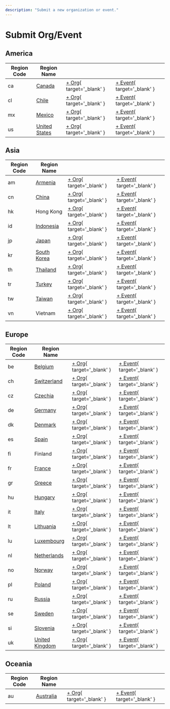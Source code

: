 ```yaml
---
description: "Submit a new organization or event."
---
```


# Submit Org/Event

## America

| Region Code | Region Name | | |
| --- | --- | --- | --- |
| ca | [Canada](ca.md) | [+ Org](https://github.com/swingdance/orgs/issues/new?assignees=&labels=add+org&projects=&template=02-add_entity.yml&title=%5Bca%5D%20%3CName%3E&region=ca&province=&city=){ target='_blank' } | [+ Event](https://github.com/swingdance/events/issues/new?assignees=&labels=add+event&projects=&template=02-add_entity.yml&title=%5B2024%2Fca%5D%20%3CName%3E&region=ca&province=&city=&org_id=&date_starts=2024-&date_ends=2024-){ target='_blank' } 
| cl | [Chile](cl.md) | [+ Org](https://github.com/swingdance/orgs/issues/new?assignees=&labels=add+org&projects=&template=02-add_entity.yml&title=%5Bcl%5D%20%3CName%3E&region=cl&province=&city=){ target='_blank' } | [+ Event](https://github.com/swingdance/events/issues/new?assignees=&labels=add+event&projects=&template=02-add_entity.yml&title=%5B2024%2Fcl%5D%20%3CName%3E&region=cl&province=&city=&org_id=&date_starts=2024-&date_ends=2024-){ target='_blank' } 
| mx | [Mexico](mx.md) | [+ Org](https://github.com/swingdance/orgs/issues/new?assignees=&labels=add+org&projects=&template=02-add_entity.yml&title=%5Bmx%5D%20%3CName%3E&region=mx&province=&city=){ target='_blank' } | [+ Event](https://github.com/swingdance/events/issues/new?assignees=&labels=add+event&projects=&template=02-add_entity.yml&title=%5B2024%2Fmx%5D%20%3CName%3E&region=mx&province=&city=&org_id=&date_starts=2024-&date_ends=2024-){ target='_blank' } 
| us | [United States](us.md) | [+ Org](https://github.com/swingdance/orgs/issues/new?assignees=&labels=add+org&projects=&template=02-add_entity.yml&title=%5Bus%5D%20%3CName%3E&region=us&province=&city=){ target='_blank' } | [+ Event](https://github.com/swingdance/events/issues/new?assignees=&labels=add+event&projects=&template=02-add_entity.yml&title=%5B2024%2Fus%5D%20%3CName%3E&region=us&province=&city=&org_id=&date_starts=2024-&date_ends=2024-){ target='_blank' } 

## Asia

| Region Code | Region Name | | |
| --- | --- | --- | --- |
| am | [Armenia](am.md) | [+ Org](https://github.com/swingdance/orgs/issues/new?assignees=&labels=add+org&projects=&template=02-add_entity.yml&title=%5Bam%5D%20%3CName%3E&region=am&province=&city=){ target='_blank' } | [+ Event](https://github.com/swingdance/events/issues/new?assignees=&labels=add+event&projects=&template=02-add_entity.yml&title=%5B2024%2Fam%5D%20%3CName%3E&region=am&province=&city=&org_id=&date_starts=2024-&date_ends=2024-){ target='_blank' } 
| cn | [China](cn.md) | [+ Org](https://github.com/swingdance/orgs/issues/new?assignees=&labels=add+org&projects=&template=02-add_entity.yml&title=%5Bcn%5D%20%3CName%3E&region=cn&province=&city=){ target='_blank' } | [+ Event](https://github.com/swingdance/events/issues/new?assignees=&labels=add+event&projects=&template=02-add_entity.yml&title=%5B2024%2Fcn%5D%20%3CName%3E&region=cn&province=&city=&org_id=&date_starts=2024-&date_ends=2024-){ target='_blank' } 
| hk | Hong Kong | [+ Org](https://github.com/swingdance/orgs/issues/new?assignees=&labels=add+org&projects=&template=02-add_entity.yml&title=%5Bhk%5D%20%3CName%3E&region=hk&province=&city=){ target='_blank' } | [+ Event](https://github.com/swingdance/events/issues/new?assignees=&labels=add+event&projects=&template=02-add_entity.yml&title=%5B2024%2Fhk%5D%20%3CName%3E&region=hk&province=&city=&org_id=&date_starts=2024-&date_ends=2024-){ target='_blank' } 
| id | [Indonesia](id.md) | [+ Org](https://github.com/swingdance/orgs/issues/new?assignees=&labels=add+org&projects=&template=02-add_entity.yml&title=%5Bid%5D%20%3CName%3E&region=id&province=&city=){ target='_blank' } | [+ Event](https://github.com/swingdance/events/issues/new?assignees=&labels=add+event&projects=&template=02-add_entity.yml&title=%5B2024%2Fid%5D%20%3CName%3E&region=id&province=&city=&org_id=&date_starts=2024-&date_ends=2024-){ target='_blank' } 
| jp | [Japan](jp.md) | [+ Org](https://github.com/swingdance/orgs/issues/new?assignees=&labels=add+org&projects=&template=02-add_entity.yml&title=%5Bjp%5D%20%3CName%3E&region=jp&province=&city=){ target='_blank' } | [+ Event](https://github.com/swingdance/events/issues/new?assignees=&labels=add+event&projects=&template=02-add_entity.yml&title=%5B2024%2Fjp%5D%20%3CName%3E&region=jp&province=&city=&org_id=&date_starts=2024-&date_ends=2024-){ target='_blank' } 
| kr | [South Korea](kr.md) | [+ Org](https://github.com/swingdance/orgs/issues/new?assignees=&labels=add+org&projects=&template=02-add_entity.yml&title=%5Bkr%5D%20%3CName%3E&region=kr&province=&city=){ target='_blank' } | [+ Event](https://github.com/swingdance/events/issues/new?assignees=&labels=add+event&projects=&template=02-add_entity.yml&title=%5B2024%2Fkr%5D%20%3CName%3E&region=kr&province=&city=&org_id=&date_starts=2024-&date_ends=2024-){ target='_blank' } 
| th | [Thailand](th.md) | [+ Org](https://github.com/swingdance/orgs/issues/new?assignees=&labels=add+org&projects=&template=02-add_entity.yml&title=%5Bth%5D%20%3CName%3E&region=th&province=&city=){ target='_blank' } | [+ Event](https://github.com/swingdance/events/issues/new?assignees=&labels=add+event&projects=&template=02-add_entity.yml&title=%5B2024%2Fth%5D%20%3CName%3E&region=th&province=&city=&org_id=&date_starts=2024-&date_ends=2024-){ target='_blank' } 
| tr | [Turkey](tr.md) | [+ Org](https://github.com/swingdance/orgs/issues/new?assignees=&labels=add+org&projects=&template=02-add_entity.yml&title=%5Btr%5D%20%3CName%3E&region=tr&province=&city=){ target='_blank' } | [+ Event](https://github.com/swingdance/events/issues/new?assignees=&labels=add+event&projects=&template=02-add_entity.yml&title=%5B2024%2Ftr%5D%20%3CName%3E&region=tr&province=&city=&org_id=&date_starts=2024-&date_ends=2024-){ target='_blank' } 
| tw | [Taiwan](tw.md) | [+ Org](https://github.com/swingdance/orgs/issues/new?assignees=&labels=add+org&projects=&template=02-add_entity.yml&title=%5Btw%5D%20%3CName%3E&region=tw&province=&city=){ target='_blank' } | [+ Event](https://github.com/swingdance/events/issues/new?assignees=&labels=add+event&projects=&template=02-add_entity.yml&title=%5B2024%2Ftw%5D%20%3CName%3E&region=tw&province=&city=&org_id=&date_starts=2024-&date_ends=2024-){ target='_blank' } 
| vn | Vietnam | [+ Org](https://github.com/swingdance/orgs/issues/new?assignees=&labels=add+org&projects=&template=02-add_entity.yml&title=%5Bvn%5D%20%3CName%3E&region=vn&province=&city=){ target='_blank' } | [+ Event](https://github.com/swingdance/events/issues/new?assignees=&labels=add+event&projects=&template=02-add_entity.yml&title=%5B2024%2Fvn%5D%20%3CName%3E&region=vn&province=&city=&org_id=&date_starts=2024-&date_ends=2024-){ target='_blank' } 

## Europe

| Region Code | Region Name | | |
| --- | --- | --- | --- |
| be | [Belgium](be.md) | [+ Org](https://github.com/swingdance/orgs/issues/new?assignees=&labels=add+org&projects=&template=02-add_entity.yml&title=%5Bbe%5D%20%3CName%3E&region=be&province=&city=){ target='_blank' } | [+ Event](https://github.com/swingdance/events/issues/new?assignees=&labels=add+event&projects=&template=02-add_entity.yml&title=%5B2024%2Fbe%5D%20%3CName%3E&region=be&province=&city=&org_id=&date_starts=2024-&date_ends=2024-){ target='_blank' } 
| ch | [Switzerland](ch.md) | [+ Org](https://github.com/swingdance/orgs/issues/new?assignees=&labels=add+org&projects=&template=02-add_entity.yml&title=%5Bch%5D%20%3CName%3E&region=ch&province=&city=){ target='_blank' } | [+ Event](https://github.com/swingdance/events/issues/new?assignees=&labels=add+event&projects=&template=02-add_entity.yml&title=%5B2024%2Fch%5D%20%3CName%3E&region=ch&province=&city=&org_id=&date_starts=2024-&date_ends=2024-){ target='_blank' } 
| cz | [Czechia](cz.md) | [+ Org](https://github.com/swingdance/orgs/issues/new?assignees=&labels=add+org&projects=&template=02-add_entity.yml&title=%5Bcz%5D%20%3CName%3E&region=cz&province=&city=){ target='_blank' } | [+ Event](https://github.com/swingdance/events/issues/new?assignees=&labels=add+event&projects=&template=02-add_entity.yml&title=%5B2024%2Fcz%5D%20%3CName%3E&region=cz&province=&city=&org_id=&date_starts=2024-&date_ends=2024-){ target='_blank' } 
| de | [Germany](de.md) | [+ Org](https://github.com/swingdance/orgs/issues/new?assignees=&labels=add+org&projects=&template=02-add_entity.yml&title=%5Bde%5D%20%3CName%3E&region=de&province=&city=){ target='_blank' } | [+ Event](https://github.com/swingdance/events/issues/new?assignees=&labels=add+event&projects=&template=02-add_entity.yml&title=%5B2024%2Fde%5D%20%3CName%3E&region=de&province=&city=&org_id=&date_starts=2024-&date_ends=2024-){ target='_blank' } 
| dk | [Denmark](dk.md) | [+ Org](https://github.com/swingdance/orgs/issues/new?assignees=&labels=add+org&projects=&template=02-add_entity.yml&title=%5Bdk%5D%20%3CName%3E&region=dk&province=&city=){ target='_blank' } | [+ Event](https://github.com/swingdance/events/issues/new?assignees=&labels=add+event&projects=&template=02-add_entity.yml&title=%5B2024%2Fdk%5D%20%3CName%3E&region=dk&province=&city=&org_id=&date_starts=2024-&date_ends=2024-){ target='_blank' } 
| es | [Spain](es.md) | [+ Org](https://github.com/swingdance/orgs/issues/new?assignees=&labels=add+org&projects=&template=02-add_entity.yml&title=%5Bes%5D%20%3CName%3E&region=es&province=&city=){ target='_blank' } | [+ Event](https://github.com/swingdance/events/issues/new?assignees=&labels=add+event&projects=&template=02-add_entity.yml&title=%5B2024%2Fes%5D%20%3CName%3E&region=es&province=&city=&org_id=&date_starts=2024-&date_ends=2024-){ target='_blank' } 
| fi | Finland | [+ Org](https://github.com/swingdance/orgs/issues/new?assignees=&labels=add+org&projects=&template=02-add_entity.yml&title=%5Bfi%5D%20%3CName%3E&region=fi&province=&city=){ target='_blank' } | [+ Event](https://github.com/swingdance/events/issues/new?assignees=&labels=add+event&projects=&template=02-add_entity.yml&title=%5B2024%2Ffi%5D%20%3CName%3E&region=fi&province=&city=&org_id=&date_starts=2024-&date_ends=2024-){ target='_blank' } 
| fr | [France](fr.md) | [+ Org](https://github.com/swingdance/orgs/issues/new?assignees=&labels=add+org&projects=&template=02-add_entity.yml&title=%5Bfr%5D%20%3CName%3E&region=fr&province=&city=){ target='_blank' } | [+ Event](https://github.com/swingdance/events/issues/new?assignees=&labels=add+event&projects=&template=02-add_entity.yml&title=%5B2024%2Ffr%5D%20%3CName%3E&region=fr&province=&city=&org_id=&date_starts=2024-&date_ends=2024-){ target='_blank' } 
| gr | [Greece](gr.md) | [+ Org](https://github.com/swingdance/orgs/issues/new?assignees=&labels=add+org&projects=&template=02-add_entity.yml&title=%5Bgr%5D%20%3CName%3E&region=gr&province=&city=){ target='_blank' } | [+ Event](https://github.com/swingdance/events/issues/new?assignees=&labels=add+event&projects=&template=02-add_entity.yml&title=%5B2024%2Fgr%5D%20%3CName%3E&region=gr&province=&city=&org_id=&date_starts=2024-&date_ends=2024-){ target='_blank' } 
| hu | [Hungary](hu.md) | [+ Org](https://github.com/swingdance/orgs/issues/new?assignees=&labels=add+org&projects=&template=02-add_entity.yml&title=%5Bhu%5D%20%3CName%3E&region=hu&province=&city=){ target='_blank' } | [+ Event](https://github.com/swingdance/events/issues/new?assignees=&labels=add+event&projects=&template=02-add_entity.yml&title=%5B2024%2Fhu%5D%20%3CName%3E&region=hu&province=&city=&org_id=&date_starts=2024-&date_ends=2024-){ target='_blank' } 
| it | [Italy](it.md) | [+ Org](https://github.com/swingdance/orgs/issues/new?assignees=&labels=add+org&projects=&template=02-add_entity.yml&title=%5Bit%5D%20%3CName%3E&region=it&province=&city=){ target='_blank' } | [+ Event](https://github.com/swingdance/events/issues/new?assignees=&labels=add+event&projects=&template=02-add_entity.yml&title=%5B2024%2Fit%5D%20%3CName%3E&region=it&province=&city=&org_id=&date_starts=2024-&date_ends=2024-){ target='_blank' } 
| lt | [Lithuania](lt.md) | [+ Org](https://github.com/swingdance/orgs/issues/new?assignees=&labels=add+org&projects=&template=02-add_entity.yml&title=%5Blt%5D%20%3CName%3E&region=lt&province=&city=){ target='_blank' } | [+ Event](https://github.com/swingdance/events/issues/new?assignees=&labels=add+event&projects=&template=02-add_entity.yml&title=%5B2024%2Flt%5D%20%3CName%3E&region=lt&province=&city=&org_id=&date_starts=2024-&date_ends=2024-){ target='_blank' } 
| lu | [Luxembourg](lu.md) | [+ Org](https://github.com/swingdance/orgs/issues/new?assignees=&labels=add+org&projects=&template=02-add_entity.yml&title=%5Blu%5D%20%3CName%3E&region=lu&province=&city=){ target='_blank' } | [+ Event](https://github.com/swingdance/events/issues/new?assignees=&labels=add+event&projects=&template=02-add_entity.yml&title=%5B2024%2Flu%5D%20%3CName%3E&region=lu&province=&city=&org_id=&date_starts=2024-&date_ends=2024-){ target='_blank' } 
| nl | [Netherlands](nl.md) | [+ Org](https://github.com/swingdance/orgs/issues/new?assignees=&labels=add+org&projects=&template=02-add_entity.yml&title=%5Bnl%5D%20%3CName%3E&region=nl&province=&city=){ target='_blank' } | [+ Event](https://github.com/swingdance/events/issues/new?assignees=&labels=add+event&projects=&template=02-add_entity.yml&title=%5B2024%2Fnl%5D%20%3CName%3E&region=nl&province=&city=&org_id=&date_starts=2024-&date_ends=2024-){ target='_blank' } 
| no | [Norway](no.md) | [+ Org](https://github.com/swingdance/orgs/issues/new?assignees=&labels=add+org&projects=&template=02-add_entity.yml&title=%5Bno%5D%20%3CName%3E&region=no&province=&city=){ target='_blank' } | [+ Event](https://github.com/swingdance/events/issues/new?assignees=&labels=add+event&projects=&template=02-add_entity.yml&title=%5B2024%2Fno%5D%20%3CName%3E&region=no&province=&city=&org_id=&date_starts=2024-&date_ends=2024-){ target='_blank' } 
| pl | [Poland](pl.md) | [+ Org](https://github.com/swingdance/orgs/issues/new?assignees=&labels=add+org&projects=&template=02-add_entity.yml&title=%5Bpl%5D%20%3CName%3E&region=pl&province=&city=){ target='_blank' } | [+ Event](https://github.com/swingdance/events/issues/new?assignees=&labels=add+event&projects=&template=02-add_entity.yml&title=%5B2024%2Fpl%5D%20%3CName%3E&region=pl&province=&city=&org_id=&date_starts=2024-&date_ends=2024-){ target='_blank' } 
| ru | [Russia](ru.md) | [+ Org](https://github.com/swingdance/orgs/issues/new?assignees=&labels=add+org&projects=&template=02-add_entity.yml&title=%5Bru%5D%20%3CName%3E&region=ru&province=&city=){ target='_blank' } | [+ Event](https://github.com/swingdance/events/issues/new?assignees=&labels=add+event&projects=&template=02-add_entity.yml&title=%5B2024%2Fru%5D%20%3CName%3E&region=ru&province=&city=&org_id=&date_starts=2024-&date_ends=2024-){ target='_blank' } 
| se | [Sweden](se.md) | [+ Org](https://github.com/swingdance/orgs/issues/new?assignees=&labels=add+org&projects=&template=02-add_entity.yml&title=%5Bse%5D%20%3CName%3E&region=se&province=&city=){ target='_blank' } | [+ Event](https://github.com/swingdance/events/issues/new?assignees=&labels=add+event&projects=&template=02-add_entity.yml&title=%5B2024%2Fse%5D%20%3CName%3E&region=se&province=&city=&org_id=&date_starts=2024-&date_ends=2024-){ target='_blank' } 
| si | [Slovenia](si.md) | [+ Org](https://github.com/swingdance/orgs/issues/new?assignees=&labels=add+org&projects=&template=02-add_entity.yml&title=%5Bsi%5D%20%3CName%3E&region=si&province=&city=){ target='_blank' } | [+ Event](https://github.com/swingdance/events/issues/new?assignees=&labels=add+event&projects=&template=02-add_entity.yml&title=%5B2024%2Fsi%5D%20%3CName%3E&region=si&province=&city=&org_id=&date_starts=2024-&date_ends=2024-){ target='_blank' } 
| uk | [United Kingdom](uk.md) | [+ Org](https://github.com/swingdance/orgs/issues/new?assignees=&labels=add+org&projects=&template=02-add_entity.yml&title=%5Buk%5D%20%3CName%3E&region=uk&province=&city=){ target='_blank' } | [+ Event](https://github.com/swingdance/events/issues/new?assignees=&labels=add+event&projects=&template=02-add_entity.yml&title=%5B2024%2Fuk%5D%20%3CName%3E&region=uk&province=&city=&org_id=&date_starts=2024-&date_ends=2024-){ target='_blank' } 

## Oceania

| Region Code | Region Name | | |
| --- | --- | --- | --- |
| au | [Australia](au.md) | [+ Org](https://github.com/swingdance/orgs/issues/new?assignees=&labels=add+org&projects=&template=02-add_entity.yml&title=%5Bau%5D%20%3CName%3E&region=au&province=&city=){ target='_blank' } | [+ Event](https://github.com/swingdance/events/issues/new?assignees=&labels=add+event&projects=&template=02-add_entity.yml&title=%5B2024%2Fau%5D%20%3CName%3E&region=au&province=&city=&org_id=&date_starts=2024-&date_ends=2024-){ target='_blank' } 
